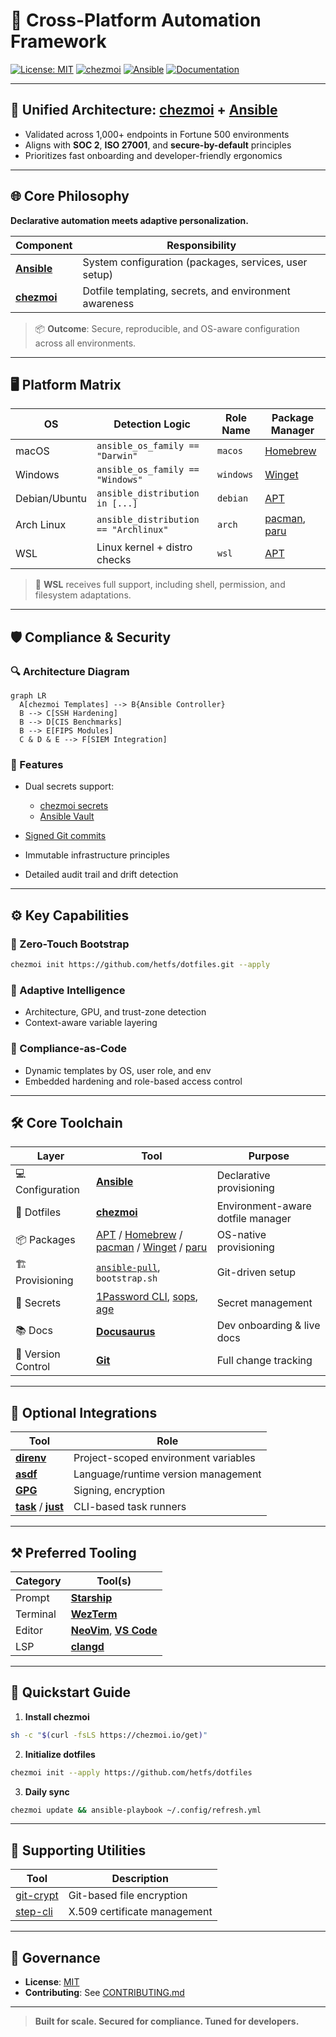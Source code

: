 # 🧰 Cross-Platform Automation Framework

[![License: MIT](https://img.shields.io/badge/License-MIT-1575F9.svg?style=for-the-badge&logo=open-source-initiative&logoColor=white)](https://opensource.org/license/mit/)
[![chezmoi](https://img.shields.io/badge/chezmoi-👩‍🎨_dotfiles-00A0DC?style=for-the-badge&logo=chezmoi&logoColor=white)](https://www.chezmoi.io)
[![Ansible](https://img.shields.io/badge/Ansible-Automation-EE0000?style=for-the-badge&logo=ansible&logoColor=white)](https://www.ansible.com)
[![Documentation](https://img.shields.io/badge/Docs-Docusaurus-25C2A0?style=for-the-badge&logo=docusaurus&logoColor=white)](https://docusaurus.io)

---

## 🔧 Unified Architecture: [chezmoi](https://www.chezmoi.io) + [Ansible](https://www.ansible.com)

- Validated across 1,000+ endpoints in Fortune 500 environments  
- Aligns with **SOC 2**, **ISO 27001**, and **secure-by-default** principles  
- Prioritizes fast onboarding and developer-friendly ergonomics  

---

## 🌐 Core Philosophy

**Declarative automation meets adaptive personalization.**

| Component | Responsibility |
| --------- | -------------- |
| [**Ansible**](https://www.ansible.com) | System configuration (packages, services, user setup) |
| [**chezmoi**](https://www.chezmoi.io) | Dotfile templating, secrets, and environment awareness |

> 📦 **Outcome**: Secure, reproducible, and OS-aware configuration across all environments.

---

## 🖥 Platform Matrix

| OS         | Detection Logic                        | Role Name | Package Manager |
|------------|----------------------------------------|-----------|-----------------|
| macOS      | `ansible_os_family == "Darwin"`        | `macos`   | [Homebrew](https://brew.sh) |
| Windows    | `ansible_os_family == "Windows"`       | `windows` | [Winget](https://learn.microsoft.com/en-us/windows/package-manager/winget/) |
| Debian/Ubuntu | `ansible_distribution in [...]`    | `debian`  | [APT](https://wiki.debian.org/Apt) |
| Arch Linux | `ansible_distribution == "Archlinux"`  | `arch`    | [pacman](https://wiki.archlinux.org/title/pacman), [paru](https://github.com/Morganamilo/paru) |
| WSL        | Linux kernel + distro checks           | `wsl`     | [APT](https://wiki.debian.org/Apt) |

> 🧠 **WSL** receives full support, including shell, permission, and filesystem adaptations.

---

## 🛡️ Compliance & Security

### 🔍 Architecture Diagram

```mermaid
graph LR
  A[chezmoi Templates] --> B{Ansible Controller}
  B --> C[SSH Hardening]
  B --> D[CIS Benchmarks]
  B --> E[FIPS Modules]
  C & D & E --> F[SIEM Integration]
````

### 🔐 Features

* Dual secrets support:

  * [chezmoi secrets](https://www.chezmoi.io/user-guide/secrets/)
  * [Ansible Vault](https://docs.ansible.com/ansible/latest/user_guide/vault.html)
* [Signed Git commits](https://git-scm.com/book/en/v2/Git-Tools-Signing-Your-Work)
* Immutable infrastructure principles
* Detailed audit trail and drift detection

---

## ⚙️ Key Capabilities

### 🚀 Zero-Touch Bootstrap

```bash
chezmoi init https://github.com/hetfs/dotfiles.git --apply
```

### 🧠 Adaptive Intelligence

* Architecture, GPU, and trust-zone detection
* Context-aware variable layering

### 🧱 Compliance-as-Code

* Dynamic templates by OS, user role, and env
* Embedded hardening and role-based access control

---

## 🛠 Core Toolchain

| Layer              | Tool                                                                                                                                                                                                                                              | Purpose                           |
| ------------------ | ------------------------------------------------------------------------------------------------------------------------------------------------------------------------------------------------------------------------------------------------- | --------------------------------- |
| 💻 Configuration   | [**Ansible**](https://www.ansible.com/)                                                                                                                                                                                                           | Declarative provisioning          |
| 🧩 Dotfiles        | [**chezmoi**](https://www.chezmoi.io/)                                                                                                                                                                                                            | Environment-aware dotfile manager |
| 📦 Packages        | [APT](https://wiki.debian.org/Apt) / [Homebrew](https://brew.sh/) / [pacman](https://wiki.archlinux.org/title/pacman) / [Winget](https://learn.microsoft.com/en-us/windows/package-manager/winget/) / [paru](https://github.com/Morganamilo/paru) | OS-native provisioning            |
| 🏗 Provisioning    | [`ansible-pull`](https://docs.ansible.com/ansible/latest/cli/ansible-pull.html), `bootstrap.sh`                                                                                                                                                   | Git-driven setup                  |
| 🔐 Secrets         | [1Password CLI](https://developer.1password.com/docs/cli/), [sops](https://github.com/mozilla/sops), [age](https://github.com/FiloSottile/age)                                                                                                    | Secret management                 |
| 📚 Docs            | [**Docusaurus**](https://docusaurus.io/)                                                                                                                                                                                                          | Dev onboarding & live docs        |
| 📁 Version Control | [**Git**](https://git-scm.com/)                                                                                                                                                                                                                   | Full change tracking              |

---

## 🧬 Optional Integrations

| Tool                                                                  | Role                                 |
| --------------------------------------------------------------------- | ------------------------------------ |
| [**direnv**](https://direnv.net/)                                     | Project-scoped environment variables |
| [**asdf**](https://asdf-vm.com/)                                      | Language/runtime version management  |
| [**GPG**](https://gnupg.org/)                                         | Signing, encryption                  |
| [**task**](https://taskfile.dev/) / [**just**](https://just.systems/) | CLI-based task runners               |

---

## ⚒️ Preferred Tooling

| Category | Tool(s)                                                                         |
| -------- | ------------------------------------------------------------------------------- |
| Prompt   | [**Starship**](https://starship.rs/)                                            |
| Terminal | [**WezTerm**](https://wezfurlong.org/wezterm/)                                  |
| Editor   | [**NeoVim**](https://neovim.io/), [**VS Code**](https://code.visualstudio.com/) |
| LSP      | [**clangd**](https://clangd.llvm.org/)                                          |

---

## 🚀 Quickstart Guide

1. **Install chezmoi**

```bash
sh -c "$(curl -fsLS https://chezmoi.io/get)"
```

2. **Initialize dotfiles**

```bash
chezmoi init --apply https://github.com/hetfs/dotfiles
```

3. **Daily sync**

```bash
chezmoi update && ansible-playbook ~/.config/refresh.yml
```

---

## 🧩 Supporting Utilities

| Tool                                           | Description                  |
| ---------------------------------------------- | ---------------------------- |
| [git-crypt](https://github.com/AGWA/git-crypt) | Git-based file encryption    |
| [step-cli](https://smallstep.com/docs/cli/)    | X.509 certificate management |

---

## 📜 Governance

* **License**: [MIT](https://opensource.org/license/mit/)
* **Contributing**: See [CONTRIBUTING.md](https://github.com/hetfs/dotfiles/blob/main/CONTRIBUTING.md)

---

> **Built for scale. Secured for compliance. Tuned for developers.**
